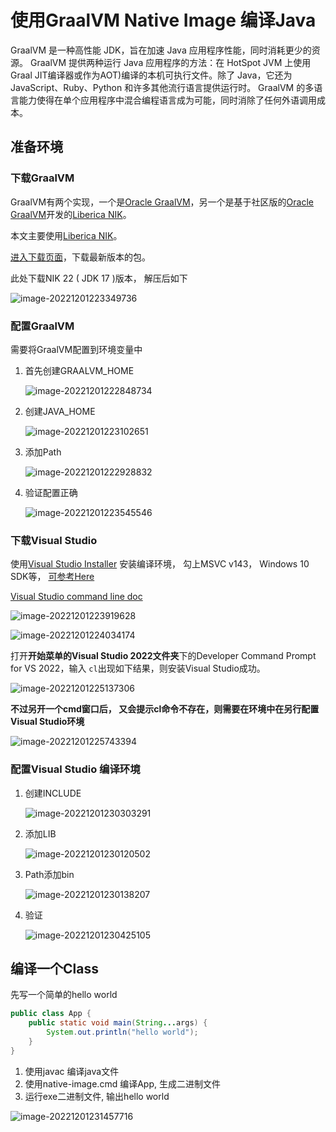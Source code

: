 # 使用GraalVM Native Image 编译Java



GraalVM 是一种高性能 JDK，旨在加速 Java 应用程序性能，同时消耗更少的资源。 GraalVM 提供两种运行 Java 应用程序的方法：在 HotSpot JVM 上使用 Graal JIT编译器或作为AOT)编译的本机可执行文件。除了 Java，它还为 JavaScript、Ruby、Python 和许多其他流行语言提供运行时。 GraalVM 的多语言能力使得在单个应用程序中混合编程语言成为可能，同时消除了任何外语调用成本。



## 准备环境

### 下载GraalVM

GraalVM有两个实现，一个是[Oracle GraalVM](https://www.graalvm.org/)，另一个是基于社区版的[Oracle GraalVM](https://www.graalvm.org/)开发的[Liberica NIK](https://bell-sw.com/liberica-native-image-kit/)。

本文主要使用[Liberica NIK](https://bell-sw.com/liberica-native-image-kit/)。

[进入下载页面](https://bell-sw.com/pages/downloads/native-image-kit/#/nik-22-17)，下载最新版本的包。

此处下载NIK 22 ( JDK 17 )版本， 解压后如下

![image-20221201223349736](https://s2.loli.net/2023/04/01/vUhoMaFywEJZxYN.png)

### 配置GraalVM

需要将GraalVM配置到环境变量中

1. 首先创建GRAALVM_HOME

   ![image-20221201222848734](https://s2.loli.net/2023/04/01/TvXtYfOGyVz4Lu7.png)

2. 创建JAVA_HOME

   ![image-20221201223102651](https://s2.loli.net/2023/04/01/BqIZ3p4zdtnwPue.png)

3. 添加Path

   ![image-20221201222928832](https://s2.loli.net/2023/04/01/IGPeCjF8zgwNxYH.png)

4. 验证配置正确

   ![image-20221201223545546](https://s2.loli.net/2023/04/01/tJVYmSnBrLlbows.png)



### 下载Visual Studio 

使用[Visual Studio Installer](https://visualstudio.microsoft.com/zh-hans/vs/) 安装编译环境， 勾上MSVC v143， Windows 10 SDK等， [可参考Here](https://medium.com/graalvm/using-graalvm-and-native-image-on-windows-10-9954dc071311)

[Visual Studio command line doc](https://learn.microsoft.com/en-us/cpp/build/building-on-the-command-line?view=msvc-170&viewFallbackFrom=vs-2019#developer_command_prompt_shortcuts)

![image-20221201223919628](https://s2.loli.net/2023/04/01/pWE5kRarf6iDjvh.png)

![image-20221201224034174](https://s2.loli.net/2023/04/01/Ep5aBr8tJdeh4lm.png)

打开**开始菜单的Visual Studio 2022文件夹**下的Developer Command Prompt for VS 2022，输入 `cl`出现如下结果，则安装Visual Studio成功。

![image-20221201225137306](https://s2.loli.net/2023/04/01/VwC6hFkDZ5WBMPc.png)



**不过另开一个cmd窗口后， 又会提示cl命令不存在，则需要在环境中在另行配置Visual Studio环境**

![image-20221201225743394](https://s2.loli.net/2023/04/01/yGzQ4nukcPTXYgO.png)



### 配置Visual Studio 编译环境

1. 创建INCLUDE

   ![image-20221201230303291](https://s2.loli.net/2023/04/01/crUstGBpM5Wb1Vd.png)

2. 添加LIB

   ![image-20221201230120502](https://s2.loli.net/2023/04/01/v5IanUMEqTdwxDb.png)

3. Path添加bin

   ![image-20221201230138207](https://s2.loli.net/2023/04/01/nT5bguoqkWxLPNe.png)

4. 验证

   ![image-20221201230425105](https://s2.loli.net/2023/04/01/uiDK4FSAULTeNWy.png)



## 编译一个Class

先写一个简单的hello world

```java
public class App {
    public static void main(String...args) {
        System.out.println("hello world");
    }
}
```

1. 使用javac 编译java文件
2. 使用native-image.cmd 编译App, 生成二进制文件
3. 运行exe二进制文件, 输出hello world

![image-20221201231457716](https://s2.loli.net/2023/04/01/VkIayOJs18vUSgb.png)